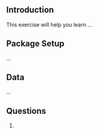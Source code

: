 
## Introduction

This exercise will help you learn ...

## Package Setup 

...

## Data

...

## Questions

1. 
